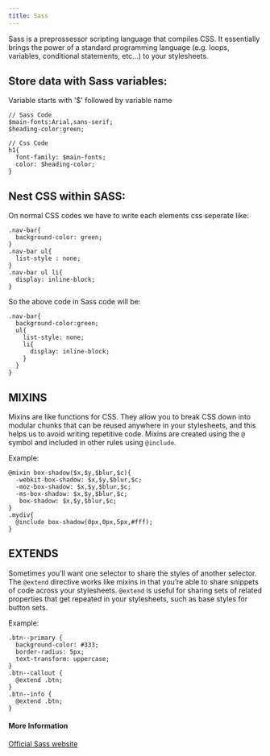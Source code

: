 ```yaml
---
title: Sass
---
```

Sass is a preprossessor scripting language that compiles CSS. It essentially brings the power of a standard programming language (e.g. loops, variables, conditional statements, etc...) to your stylesheets.

## Store data with Sass variables:

Variable starts with '$' followed by variable name
```
// Sass Code
$main-fonts:Arial,sans-serif;
$heading-color:green;

// Css Code
h1{
  font-family: $main-fonts;
  color: $heading-color;
}
```

## Nest CSS within SASS:

On normal CSS codes we have to write each elements css seperate like:
```
.nav-bar{
  background-color: green;
}
.nav-bar ul{
  list-style : none;
}
.nav-bar ul li{
  display: inline-block;
}

```
So the above code in Sass code will be:
```
.nav-bar{
  background-color:green;
  ul{
    list-style: none;
    li{
      display: inline-block;
    }
  }
}
```

## MIXINS

Mixins are like functions for CSS. They allow you to break CSS down into modular chunks that can be reused anywhere in your stylesheets, and this helps us to avoid writing repetitive code. Mixins are created using the `@` symbol and included in other rules using `@include`.

Example:
```
@mixin box-shadow($x,$y,$blur,$c){
  -webkit-box-shadow: $x,$y,$blur,$c;
  -moz-box-shadow: $x,$y,$blur,$c;
  -ms-box-shadow: $x,$y,$blur,$c;
   box-shadow: $x,$y,$blur,$c;
}
.mydiv{
  @include box-shadow(0px,0px,5px,#fff);
}

```

## EXTENDS

Sometimes you’ll want one selector to share the styles of another selector. The `@extend` directive works like mixins in that you’re able to share snippets of code across your stylesheets. `@extend` is useful for sharing sets of related properties that get repeated in your stylesheets, such as base styles for button sets.

Example:
```
.btn--primary {
  background-color: #333;
  border-radius: 5px;
  text-transform: uppercase;
}
.btn--callout {
  @extend .btn;
}
.btn--info {
  @extend .btn;
}
```

#### More Information
[Official Sass website](https://sass-lang.com/)
